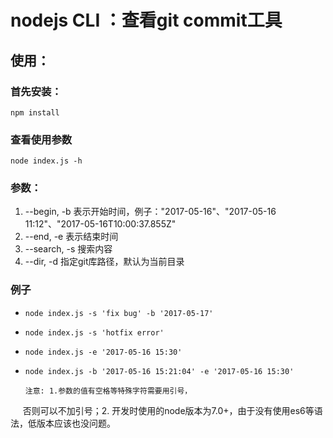nodejs CLI ：查看git commit工具
===

## 使用：
### 首先安装：
```npm install```

### 查看使用参数
```node index.js -h```

### 参数： 
1. --begin, -b 表示开始时间，例子："2017-05-16"、"2017-05-16 11:12"、"2017-05-16T10:00:37.855Z" 
2. --end, -e 表示结束时间
3. --search, -s 搜索内容
4. --dir, -d 指定git库路径，默认为当前目录

### 例子

* ```node index.js -s 'fix bug' -b '2017-05-17'```
* ```node index.js -s 'hotfix error'```
* ```node index.js -e '2017-05-16 15:30'```
* ```node index.js -b '2017-05-16 15:21:04' -e '2017-05-16 15:30'```


      注意: 1.参数的值有空格等特殊字符需要用引号，
      否则可以不加引号；2. 开发时使用的node版本为7.0+，由于没有使用es6等语法，低版本应该也没问题。
